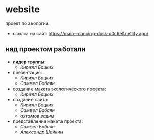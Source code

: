 # website
проект по экологии.
* ссылка на сайт: https://main--dancing-dusk-d0c6ef.netlify.app/


## над проектом работали
- **лидер группы**:
  - *Кирилл Бацких*
- презентация:
  - *Кирилл Бацких*
  - *Самвел Бабаян*
- создание макета экологического проекта:
  - *Кирилл Бацких*
- создание сайта:
  - *Кирилл Бацких*
  - *Самвел Бабаян*
  - *ахтамов вадим*
- представление макета проекта: 
  - *Самвел Бабаян*
  - *Александр Шайкин*
